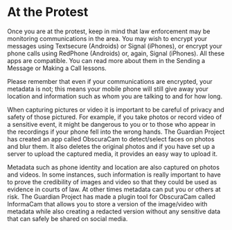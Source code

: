 [Title]: # (At the Protest)
[Order]: # (4)

# At the Protest

Once you are at the protest, keep in mind that law enforcement may be monitoring communications in the area. You may wish to encrypt your messages using Textsecure (Androids) or Signal (iPhones), or encrypt your phone calls using RedPhone (Androids) or, again, Signal (iPhones). All these apps are compatible. You can read more about them in the Sending a Message or Making a Call lessons.

Please remember that even if your communications are encrypted, your metadata is not; this means your mobile phone will still give away your location and information such as whom you are talking to and for how long.

When capturing pictures or video it is important to be careful of privacy and safety of those pictured. For example, if you take photos or record video of a sensitive event, it might be dangerous to you or to those who appear in the recordings if your phone fell into the wrong hands. The Guardian Project has created an app called ObscuraCam to detect/select faces on photos and blur them. It also deletes the original photos and if you have set up a server to upload the captured media, it provides an easy way to upload it.

Metadata such as phone identity and location are also captured on photos and videos. In some instances, such information is really important to have to prove the credibility of images and video so that they could be used as evidence in courts of law. At other times metadata can put you or others at risk. The Guardian Project has made a plugin tool for ObscuraCam called InformaCam that allows you to store a version of the image/video with metadata while also creating a redacted version without any sensitive data that can safely be shared on social media.